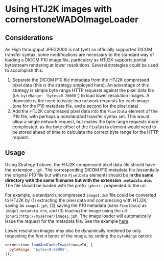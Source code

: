 # Using HTJ2K images with cornerstoneWADOImageLoader

## Considerations

As High throughput JPEG2000 is not (yet) an officially supported DICOM transfer
syntax, some modifications are necessary to the standard way of loading a DICOM
P10 image file, particulary as HTJ2K supports partial bytestream rendering at
lower resolutions. Several strategies could be used to accomplish this:

1. Separate the DICOM P10 file metadata from the HTJ2K compressed pixel data
   (this is the strategy employed here). An advantage of this strategy is simple
   byte range HTTP requests against the pixel data file (i.e.
   `byteRange: 'bytes=0-20000'`) to load lower resolution images. A downside is
   the need to issue two network requests for each image (one for the P10
   metadata file, and a second for the pixel data).
2. Add the HTJ2K compressed pixel data into the `PixelData` element of the P10
   file, with perhaps a nonstandard transfer syntax set. This would allow a
   single network request, but makes the byte range requests more complicated,
   as the byte offset of the `PixelData` element would need to be stored ahead
   of time to calculate the correct byte range for the HTTP request.

## Usage

Using Strategy 1 above, the HTJ2K compressed pixel data file should have the
extension `.jph`. The corresponding DICOM P10 metadata file (essentially the
original P10 file but with no `PixelData` element) should be **in the same
directory with the same filename but with the extension `.metadata.dcm`.** The
file should be loaded with the prefix `jphuri:` prepended to the url.

For example, a standard uncompressed `image1.dcm` file could be converted to
HTJ2K by (1) extracting the pixel data and compressing with HTJ2K, saving as
`image1.jph`, (2) saving the P10 metadata (sans `PixelData`) as
`image1.metadata.dcm`, and (3) loading the image using the url
`jphuri:http://myserver/image1.jph`. The image loader will automatically issue
the request for the metadata file. See the example
[here](../examples/jphuri/index.html).

Lower resolution images may also be dynamically rendered by only requesting the
first _n_ bytes of the image, by setting the `byteRange` option:

```js
cornerstone.loadAndCacheImage(imageId, {
  byteRange: 'bytes=0-20000',
});
```
